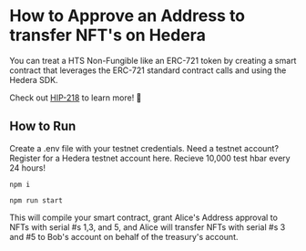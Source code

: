# How to Approve an Address to transfer NFT's on Hedera

You can treat a HTS Non-Fungible like an ERC-721 token by creating a smart contract that leverages the ERC-721 standard contract calls and using the Hedera SDK.

Check out [HIP-218](https://hips.hedera.com/hip/hip-218) to learn more! 🎉

## How to Run
Create a .env file with your testnet credentials. Need a testnet account? Register for a Hedera testnet account here. Recieve 10,000 test hbar every 24 hours!

`npm i `

`npm run start`
 
 This will compile your smart contract, grant Alice's Address approval to NFTs with serial #s 1,3, and 5, and Alice will transfer NFTs with serial #s 3 and #5 to Bob's account on behalf of the treasury's account.
